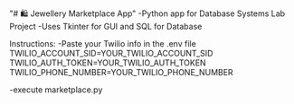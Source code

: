 "# 🛍️ Jewellery Marketplace App" 
-Python app for Database Systems Lab Project
-Uses Tkinter for GUI and SQL for Database

Instructions:
-Paste your Twilio info in the .env file
    TWILIO_ACCOUNT_SID=YOUR_TWILIO_ACCOUNT_SID
    TWILIO_AUTH_TOKEN=YOUR_TWILIO_AUTH_TOKEN
    TWILIO_PHONE_NUMBER=YOUR_TWILIO_PHONE_NUMBER

-execute marketplace.py

